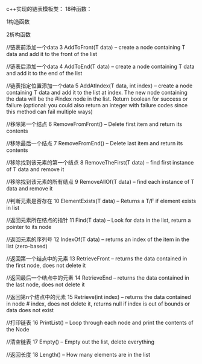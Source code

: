 c++实现的链表模板类：
18种函数：

1构造函数

2析构函数

//链表前添加一个data
3 AddToFront(T data) – create a node containing T data and add it to the front of the list 

//链表后添加一个data
4 AddToEnd(T data) – create a node containing T data and add it to the end of the list 

//链表指定位置添加一个data
5 AddAtIndex(T data, int index) – create a node containing T data and add it to the list at index.  The new node containing the data will be the #index node in the list. Return boolean for success or failure (optional: you could also return an integer with failure codes since this method can fail multiple ways) 

//移除第一个结点
6 RemoveFromFront() – Delete first item and return its contents 

//移除最后一个结点
7 RemoveFromEnd() – Delete last item and return its contents 

//移除找到该元素的第一个结点
8 RemoveTheFirst(T data) – find first instance of T data and remove it 

//移除找到该元素的所有结点
9 RemoveAllOf(T data) – find each instance of T data and remove it 

//判断元素是否存在
10 ElementExists(T data) – Returns a T/F if element exists in list

//返回元素所在结点的指针
11 Find(T data) – Look for data in the list, return a pointer to its node 

//返回元素的序列号
12 IndexOf(T data) – returns an index of the item in the list (zero-based) 

//返回第一个结点中的元素
13 RetrieveFront – returns the data contained in the first node, does not delete it 

//返回最后一个结点中的元素
14 RetrieveEnd – returns the data contained in the last node, does not delete it 

//返回第n个结点中的元素
15 Retrieve(int index) – returns the data contained in node # index, does not delete it, returns null if index is out of bounds or data does not exist 

//打印链表
16 PrintList() – Loop through each node and print the contents of the Node 

//清空链表
17 Empty() – Empty out the list, delete everything 


//返回长度
18 Length() – How many elements are in the list
